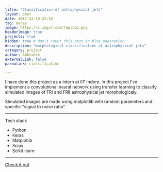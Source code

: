 ```yaml
---
title: "Classification of astrophysical jets"
layout: post
date: 2017-12-10 22:10
tag: Keras
image: https://i.imgur.com/Teplbpz.png
headerImage: true
projects: true
hidden: true # don't count this post in blog pagination
description: "morphological classification of astrophysical jets"
category: project
author: Abhishek
externalLink: false
parmalink: classification

---
```


I have done this project as a intern at IIT Indore. In this project I've implement a convolutional neural network using transfer learning to classify simulated images of FRI and FRII astrophysical jet morphologicaly. 

Simulated images are made using matplotlib with random parameters and specific "signal to noise ratio".

---
Tech stack 
- Python
- Keras
- Matplotlib
- Scipy
- Scikit learn

---

[Check it out](https://github.com/AbhiRepository/classification-of-astrophysical-jets) 
